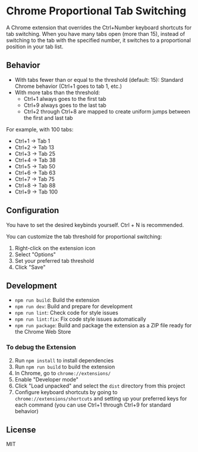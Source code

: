 # Chrome Proportional Tab Switching

A Chrome extension that overrides the Ctrl+Number keyboard shortcuts for tab switching. When you have many tabs open (more than 15), instead of switching to the tab with the specified number, it switches to a proportional position in your tab list.

## Behavior

- With tabs fewer than or equal to the threshold (default: 15): Standard Chrome behavior (Ctrl+1 goes to tab 1, etc.)
- With more tabs than the threshold:
  - Ctrl+1 always goes to the first tab
  - Ctrl+9 always goes to the last tab
  - Ctrl+2 through Ctrl+8 are mapped to create uniform jumps between the first and last tab
  
For example, with 100 tabs:
- Ctrl+1 → Tab 1
- Ctrl+2 → Tab 13
- Ctrl+3 → Tab 25
- Ctrl+4 → Tab 38
- Ctrl+5 → Tab 50
- Ctrl+6 → Tab 63
- Ctrl+7 → Tab 75
- Ctrl+8 → Tab 88
- Ctrl+9 → Tab 100
  
## Configuration

You have to set the desired keybinds yourself. Ctrl + N is recommended.

You can customize the tab threshold for proportional switching:
1. Right-click on the extension icon
2. Select "Options"
3. Set your preferred tab threshold
4. Click "Save"

## Development

- `npm run build`: Build the extension
- `npm run dev`: Build and prepare for development
- `npm run lint`: Check code for style issues
- `npm run lint:fix`: Fix code style issues automatically
- `npm run package`: Build and package the extension as a ZIP file ready for the Chrome Web Store

### To debug the Extension
2. Run `npm install` to install dependencies
3. Run `npm run build` to build the extension
4. In Chrome, go to `chrome://extensions/`
5. Enable "Developer mode"
6. Click "Load unpacked" and select the `dist` directory from this project
7. Configure keyboard shortcuts by going to `chrome://extensions/shortcuts` and setting up your preferred keys for each command (you can use Ctrl+1 through Ctrl+9 for standard behavior)


## License

MIT
